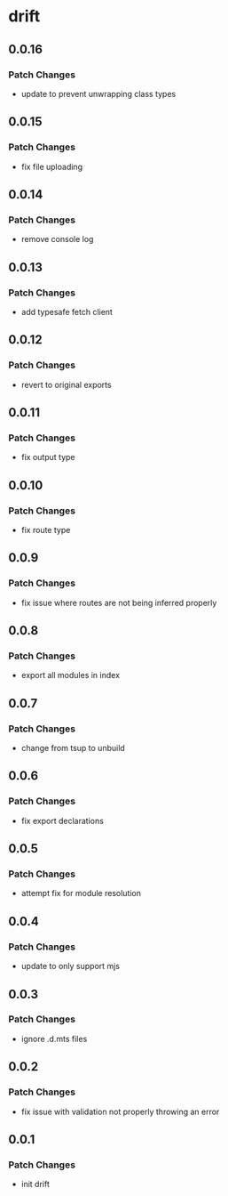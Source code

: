 # drift

## 0.0.16

### Patch Changes

-   update to prevent unwrapping class types

## 0.0.15

### Patch Changes

-   fix file uploading

## 0.0.14

### Patch Changes

-   remove console log

## 0.0.13

### Patch Changes

-   add typesafe fetch client

## 0.0.12

### Patch Changes

-   revert to original exports

## 0.0.11

### Patch Changes

-   fix output type

## 0.0.10

### Patch Changes

-   fix route type

## 0.0.9

### Patch Changes

-   fix issue where routes are not being inferred properly

## 0.0.8

### Patch Changes

-   export all modules in index

## 0.0.7

### Patch Changes

-   change from tsup to unbuild

## 0.0.6

### Patch Changes

-   fix export declarations

## 0.0.5

### Patch Changes

-   attempt fix for module resolution

## 0.0.4

### Patch Changes

-   update to only support mjs

## 0.0.3

### Patch Changes

-   ignore .d.mts files

## 0.0.2

### Patch Changes

-   fix issue with validation not properly throwing an error

## 0.0.1

### Patch Changes

-   init drift
